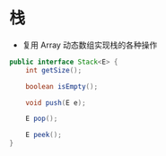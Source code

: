 # 栈

- 复用 Array 动态数组实现栈的各种操作

```java
public interface Stack<E> {
    int getSize();

    boolean isEmpty();

    void push(E e);

    E pop();

    E peek();
}

```
